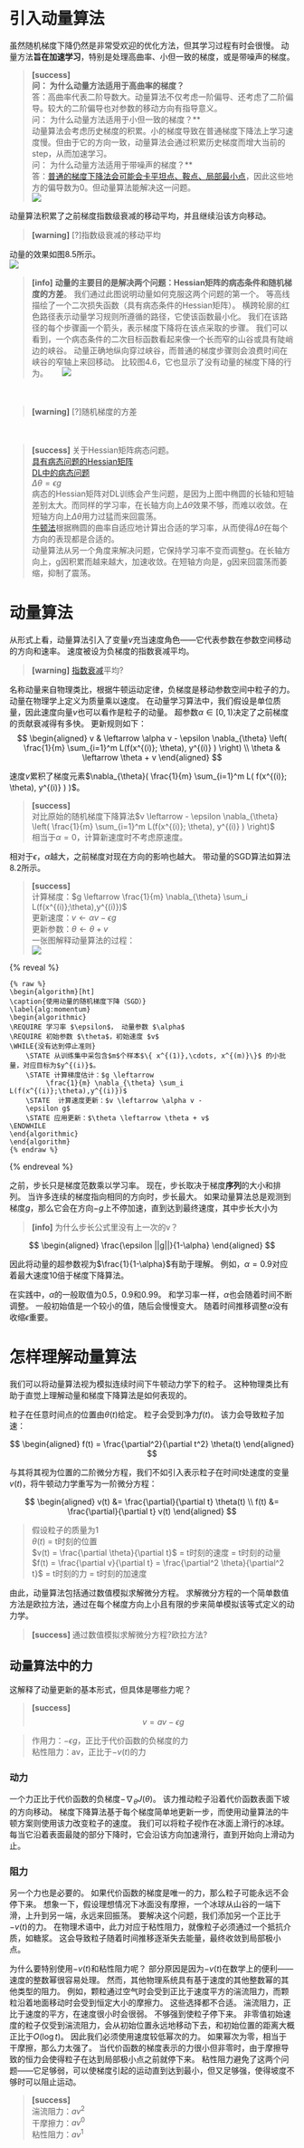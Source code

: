 # 引入动量算法

虽然随机梯度下降仍然是非常受欢迎的优化方法，但其学习过程有时会很慢。
动量方法**旨在加速学习**，特别是处理高曲率、小但一致的梯度，或是带噪声的梯度。  
> **[success]   
> 问： 为什么动量方法适用于高曲率的梯度？**  
> 答：高曲率代表二阶导数大。动量算法不仅考虑一阶偏导、还考虑了二阶偏导。较大的二阶偏导也对参数的移动方向有指导意义。  
> 问： 为什么动量方法适用于小但一致的梯度？**  
> 动量算法会考虑历史梯度的积累。小的梯度导致在普通梯度下降法上学习速度慢。但由于它的方向一致，动量算法会通过积累历史梯度而增大当前的step，从而加速学习。  
> 问： 为什么动量方法适用于带噪声的梯度？**  
> 答：[普通的梯度下降法会可能会卡平坦点、鞍点、局部最小点]()，因此这些地方的偏导数为0。但动量算法能解决这一问题。    
> ![](/assets/images/Chapter8/5.png)  

动量算法积累了之前梯度指数级衰减的移动平均，并且继续沿该方向移动。  
> **[warning]** [?]指数级衰减的移动平均  

动量的效果如图8.5所示。  
![](/assets/images/Chapter8/1.png)  

> **[info]** **动量的主要目的是解决两个问题：Hessian矩阵的病态条件和随机梯度的方差**。 
我们通过此图说明动量如何克服这两个问题的第一个。
等高线描绘了一个二次损失函数（具有病态条件的Hessian矩阵）。
横跨轮廓的红色路径表示动量学习规则所遵循的路径，它使该函数最小化。
我们在该路径的每个步骤画一个箭头，表示梯度下降将在该点采取的步骤。
我们可以看到，一个病态条件的二次目标函数看起来像一个长而窄的山谷或具有陡峭边的峡谷。
动量正确地纵向穿过峡谷，而普通的梯度步骤则会浪费时间在峡谷的窄轴上来回移动。
比较图4.6，它也显示了没有动量的梯度下降的行为。　　
![](/assets/images/Chapter8/2.png)  

　　  
> **[warning]** [?]随机梯度的方差   

　　  
> **[success]** 关于Hessian矩阵病态问题。  
[具有病态问题的Hessian矩阵](https://windmissing.github.io/mathematics_basic_for_ML/LinearAlgebra/Hessian.html)  
[DL中的病态问题](https://windmissing.github.io/Bible-DeepLearning/Chapter8/2Challenges/1IllConditioning.html)   
$\Delta \theta = \epsilon g$  
病态的Hessian矩阵对DL训练会产生问题，是因为上图中椭圆的长轴和短轴差别太大。而同样的学习率，在长轴方向上$\Delta \theta$效果不够，而难以收敛。在短轴方向上$\Delta \theta$用力过猛而来回震荡。  
[牛顿法](https://windmissing.github.io/mathematics_basic_for_ML/NumericalComputation/Newton.html)根据椭圆的曲率自适应地计算出合适的学习率，从而使得$\Delta \theta$在每个方向的表现都是合适的。  
动量算法从另一个角度来解决问题，它保持学习率不变而调整g。在长轴方向上，g因积累而越来越大，加速收敛。在短轴方向是，g因来回震荡而萎缩，抑制了震荡。  

# 动量算法

从形式上看，动量算法引入了变量$v$充当速度角色——它代表参数在参数空间移动的方向和速率。
速度被设为负梯度的指数衰减平均。  
> **[warning]** [指数衰减](https://blog.csdn.net/zhufenghao/article/details/80879260)平均? 

名称动量来自物理类比，根据牛顿运动定律，负梯度是移动参数空间中粒子的力。
动量在物理学上定义为质量乘以速度。
在动量学习算法中，我们假设是单位质量，因此速度向量$v$也可以看作是粒子的动量。
超参数$\alpha\in[0,1)$决定了之前梯度的贡献衰减得有多快。
更新规则如下：  
$$
\begin{aligned}
v & \leftarrow \alpha v - \epsilon \nabla_{\theta} \left( \frac{1}{m} \sum_{i=1}^m  L(f(x^{(i)}; \theta), y^{(i)}   )  \right) \\
\theta & \leftarrow \theta  + v 
\end{aligned}
$$

速度$v$累积了梯度元素$\nabla_{\theta}( \frac{1}{m} \sum_{i=1}^m L( f(x^{(i)}; \theta), y^{(i)} )  )$。  
> **[success]**  
对比原始的随机梯度下降算法$v \leftarrow - \epsilon \nabla_{\theta} \left( \frac{1}{m} \sum_{i=1}^m  L(f(x^{(i)}; \theta), y^{(i)}   )  \right)$  
相当于$\alpha=0$，计算新速度时不考虑原速度。  

相对于$\epsilon$，$\alpha$越大，之前梯度对现在方向的影响也越大。
带动量的SGD算法如算法8.2所示。  

> **[success]**  
计算梯度：$g \leftarrow \frac{1}{m} \nabla_{\theta} \sum_i L(f(x^{(i)};\theta),y^{(i)})$  
更新速度：$v \leftarrow \alpha v - \epsilon g$    
更新参数：$\theta \leftarrow \theta + v$  
> 一张图解释动量算法的过程：  
> ![](/assets/images/Chapter8/4.png)  

{% reveal %}
```
{% raw %}
\begin{algorithm}[ht]
\caption{使用动量的随机梯度下降（SGD）}
\label{alg:momentum}
\begin{algorithmic}
\REQUIRE 学习率 $\epsilon$， 动量参数 $\alpha$
\REQUIRE 初始参数 $\theta$，初始速度 $v$
\WHILE{没有达到停止准则}
    \STATE 从训练集中采包含$m$个样本$\{ x^{(1)},\cdots, x^{(m)}\}$ 的小批量，对应目标为$y^{(i)}$。
    \STATE 计算梯度估计：$g \leftarrow 
         \frac{1}{m} \nabla_{\theta} \sum_i L(f(x^{(i)};\theta),y^{(i)})$
    \STATE  计算速度更新：$v \leftarrow \alpha v - 
    \epsilon g$
    \STATE 应用更新：$\theta \leftarrow \theta + v$ 
\ENDWHILE
\end{algorithmic}
\end{algorithm}
{% endraw %}
```
{% endreveal %}

之前，步长只是梯度范数乘以学习率。
现在，步长取决于梯度**序列**的大小和排列。
当许多连续的梯度指向相同的方向时，步长最大。
如果动量算法总是观测到梯度$g$，那么它会在方向$-g$上不停加速，直到达到最终速度，其中步长大小为   
> **[info]** 为什么步长公式里没有上一次的v？  

$$
\begin{aligned}
    \frac{\epsilon ||g||}{1-\alpha} 
\end{aligned}
$$

因此将动量的超参数视为$\frac{1}{1-\alpha}$有助于理解。
例如，$\alpha=0.9$对应着最大速度$10$倍于梯度下降算法。

在实践中，$\alpha$的一般取值为$0.5$，$0.9$和$0.99$。
和学习率一样，$\alpha$也会随着时间不断调整。 
一般初始值是一个较小的值，随后会慢慢变大。
随着时间推移调整$\alpha$没有收缩$\epsilon$重要。

# 怎样理解动量算法

我们可以将动量算法视为模拟连续时间下牛顿动力学下的粒子。
这种物理类比有助于直觉上理解动量和梯度下降算法是如何表现的。

粒子在任意时间点的位置由$\theta(t)$给定。
粒子会受到净力$f(t)$。
该力会导致粒子加速：  

$$
\begin{aligned}
    f(t) = \frac{\partial^2}{\partial t^2} \theta(t)
\end{aligned}
$$

与其将其视为位置的二阶微分方程，我们不如引入表示粒子在时间$t$处速度的变量$v(t)$，将牛顿动力学重写为一阶微分方程：  

$$
\begin{aligned}
    v(t) &= \frac{\partial}{\partial t} \theta(t) \\
    f(t) &= \frac{\partial}{\partial t} v(t)
\end{aligned}
$$

> 假设粒子的质量为1  
$\theta(t)$ = t时刻的位置  
$v(t) = \frac{\partial \theta}{\partial t}$ = t时刻的速度 = t时刻的动量  
$f(t) = \frac{\partial v}{\partial t} = \frac{\partial^2 \theta}{\partial^2 t}$ = t时刻的力 = t时刻的加速度  

由此，动量算法包括通过数值模拟求解微分方程。
求解微分方程的一个简单数值方法是欧拉方法，通过在每个梯度方向上小且有限的步来简单模拟该等式定义的动力学。  
> **[success]** 通过数值模拟求解微分方程?欧拉方法?

## 动量算法中的力


这解释了动量更新的基本形式，但具体是哪些力呢？  
> **[success]**  
$$
v = av - \epsilon g
$$

> 作用力：$- \epsilon g$，正比于代价函数的负梯度的力  
粘性阻力：av，正比于$-v(t)$的力

### 动力

一个力正比于代价函数的负梯度$-\nabla_{\theta} J(\theta)$。
该力推动粒子沿着代价函数表面下坡的方向移动。
梯度下降算法基于每个梯度简单地更新一步，而使用动量算法的牛顿方案则使用该力改变粒子的速度。
我们可以将粒子视作在冰面上滑行的冰球。
每当它沿着表面最陡的部分下降时，它会沿该方向加速滑行，直到开始向上滑动为止。

### 阻力

另一个力也是必要的。
如果代价函数的梯度是唯一的力，那么粒子可能永远不会停下来。
想象一下，假设理想情况下冰面没有摩擦，一个冰球从山谷的一端下滑，上升到另一端，永远来回振荡。
要解决这个问题，我们添加另一个正比于$-v(t)$的力。
在物理术语中，此力对应于粘性阻力，就像粒子必须通过一个抵抗介质，如糖浆。
这会导致粒子随着时间推移逐渐失去能量，最终收敛到局部极小点。


为什么要特别使用$-v(t)$和粘性阻力呢？
部分原因是因为$-v(t)$在数学上的便利——速度的整数幂很容易处理。
然而，其他物理系统具有基于速度的其他整数幂的其他类型的阻力。
例如，颗粒通过空气时会受到正比于速度平方的湍流阻力，而颗粒沿着地面移动时会受到恒定大小的摩擦力。
这些选择都不合适。
湍流阻力，正比于速度的平方，在速度很小时会很弱。
不够强到使粒子停下来。
非零值初始速度的粒子仅受到湍流阻力，会从初始位置永远地移动下去，和初始位置的距离大概正比于$O(\log t)$。
因此我们必须使用速度较低幂次的力。
如果幂次为零，相当于干摩擦，那么力太强了。
当代价函数的梯度表示的力很小但非零时，由于摩擦导致的恒力会使得粒子在达到局部极小点之前就停下来。
粘性阻力避免了这两个问题——它足够弱，可以使梯度引起的运动直到达到最小，但又足够强，使得坡度不够时可以阻止运动。
> **[success]**  
湍流阻力：$a v^2$  
干摩擦力：$a v^0$  
粘性阻力：$a v^1$

